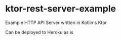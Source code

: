 # ktor-rest-server-example
Example HTTP API Server written in Kotlin's Ktor

Can be deployed to Heroku as is

